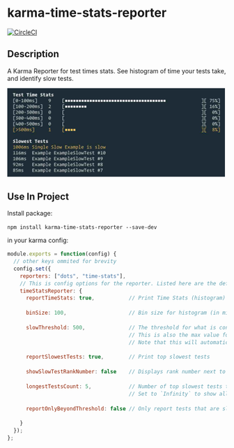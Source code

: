 # karma-time-stats-reporter

[![CircleCI](https://circleci.com/gh/crcatala/karma-time-stats-reporter.svg?style=svg)](https://circleci.com/gh/crcatala/karma-time-stats-reporter)

## Description

A Karma Reporter for test times stats. See histogram of time your tests take, and identify slow tests.

<img src="screenshots/screenshot.jpg" width="500"/>

## Use In Project

Install package:

`npm install karma-time-stats-reporter --save-dev`

in your karma config:

```js
module.exports = function(config) {
  // other keys ommited for brevity
  config.set({
    reporters: ["dots", "time-stats"],
    // This is config options for the reporter. Listed here are the defaults if you don't provide this any options
    timeStatsReporter: {
      reportTimeStats: true,           // Print Time Stats (histogram)
      
      binSize: 100,                    // Bin size for histogram (in milliseconds)

      slowThreshold: 500,              // The threshold for what is considered a slow test (in milliseconds).
                                       // This is also the max value for last bin histogram 
                                       // Note that this will automatically be rounded up to be evenly divisible by binSize

      reportSlowestTests: true,        // Print top slowest tests

      showSlowTestRankNumber: false    // Displays rank number next to slow tests, e.g. `1) Slow Test`

      longestTestsCount: 5,            // Number of top slowest tests to list
                                       // Set to `Infinity` to show all slow tests. Useful in combination with `reportOnlyBeyondThreshold` as `true`

      reportOnlyBeyondThreshold: false // Only report tests that are slower than threshold

    }
  });
};
```
